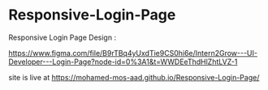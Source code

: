 # Responsive-Login-Page

Responsive Login Page
Design :

https://www.figma.com/file/B9rTBq4yUxdTie9CS0hi6e/Intern2Grow---UI-Developer---Login-Page?node-id=0%3A1&t=WWDEeThdHlZhtLVZ-1

site is live at https://mohamed-mos-aad.github.io/Responsive-Login-Page/
